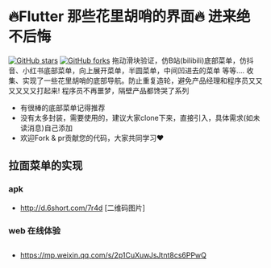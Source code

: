 

🔥Flutter 那些花里胡哨的界面🔥 进来绝不后悔
====
[![GitHub stars](https://img.shields.io/github/stars/longer96/flutter_pickers.svg?style=social)](https://github.com/longer96/flutter_pickers/stargazers)   [![GitHub forks](https://img.shields.io/github/forks/longer96/flutter_pickers.svg?style=social)](https://github.com/longer96/flutter_pickers/network)
拖动滑块验证，仿B站(bilibili)底部菜单，仿抖音、小红书底部菜单，向上展开菜单，半圆菜单，中间凹进去的菜单 等等....
收集、实现了一些花里胡哨的底部导航。防止重复造轮，避免产品经理和程序员又又又又又又打起来! 程序员不再噩梦，隔壁产品都馋哭了系列



- 有很棒的底部菜单记得推荐
- 没有太多封装，需要使用的，建议大家clone下来，直接引入，具体需求(如未读消息)自己添加
- 欢迎Fork & pr贡献您的代码，大家共同学习❤



## 拉面菜单的实现

### apk
 - http://d.6short.com/7r4d
[二维码图片]


### web 在线体验

##
 - https://mp.weixin.qq.com/s/2p1CuXuwJsJtnt8cs6PPwQ